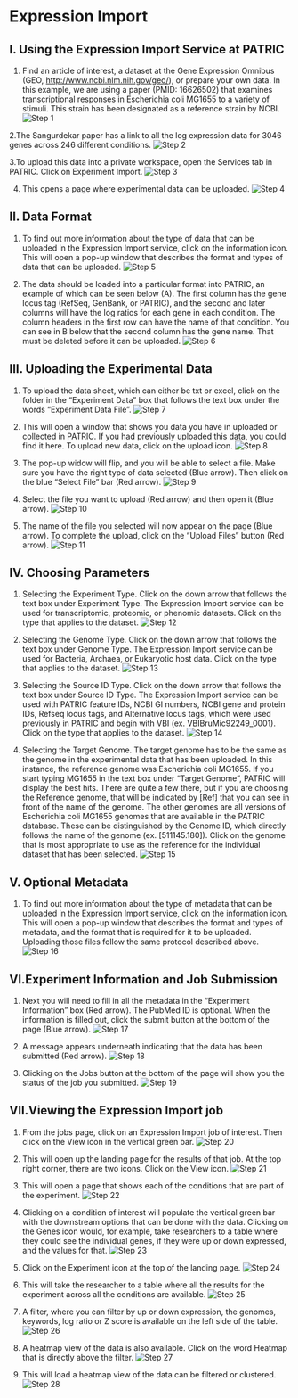 # Expression Import

## I. Using the Expression Import Service at PATRIC
1. Find an article of interest, a dataset at the Gene Expression Omnibus (GEO, http://www.ncbi.nlm.nih.gov/geo/), or prepare your own data.  In this example, we are using a paper (PMID: 16626502) that examines transcriptional responses in Escherichia coli MG1655 to a variety of stimuli.  This strain has been designated as a reference strain by NCBI.
![Step 1](./images/image1.png)

2.The Sangurdekar paper has a link to all the log expression data for 3046 genes across 246 different conditions.
![Step 2](./images/image2.png)

3.To upload this data into a private workspace, open the Services tab in PATRIC. Click on Experiment Import.
![Step 3](./images/image3.png)

4. This opens a page where experimental data can be uploaded.
![Step 4](./images/image4.png)

## II. Data Format
1. To find out more information about the type of data that can be uploaded in the Expression Import service, click on the information icon.  This will open a pop-up window that describes the format and types of data that can be uploaded.
![Step 5](./images/image5.png)

2. The data should be loaded into a particular format into PATRIC, an example of which can be seen below (A).  The first column has the gene locus tag (RefSeq, GenBank, or PATRIC), and the second and later columns will have the log ratios for each gene in each condition.  The column headers in the first row can have the name of that condition.  You can see in B below that the second column has the gene name.  That must be deleted before it can be uploaded.
![Step 6](./images/image6.png)

## III. Uploading the Experimental Data
1. To upload the data sheet, which can either be txt or excel, click on the folder in the “Experiment Data” box that follows the text box under the words “Experiment Data File”.
![Step 7](./images/image7.png)

2. This will open a window that shows you data you have in uploaded or collected in PATRIC. If you had previously uploaded this data, you could find it here.  To upload new data, click on the upload icon.
![Step 8](./images/image8.png)

3. The pop-up widow will flip, and you will be able to select a file.  Make sure you have the right type of data selected (Blue arrow).  Then click on the blue “Select File” bar (Red arrow).
![Step 9](./images/image9.png)

4. Select the file you want to upload (Red arrow) and then open it (Blue arrow).
![Step 10](./images/image10.png)

5. The name of the file you selected will now appear on the page (Blue arrow).  To complete the upload, click on the “Upload Files” button (Red arrow).
![Step 11](./images/image11.png)

## IV. Choosing Parameters
1. Selecting the Experiment Type.  Click on the down arrow that follows the text box under Experiment Type.  The Expression Import service can be used for transcriptomic, proteomic, or phenomic datasets.  Click on the type that applies to the dataset.
![Step 12](./images/image12.png)

2. Selecting the Genome Type. Click on the down arrow that follows the text box under Genome Type.  The Expression Import service can be used for Bacteria, Archaea, or Eukaryotic host data. Click on the type that applies to the dataset.
![Step 13](./images/image13.png)

3. Selecting the Source ID Type. Click on the down arrow that follows the text box under Source ID Type.  The Expression Import service can be used  with PATRIC feature IDs, NCBI GI numbers, NCBI gene  and protein IDs, Refseq locus tags, and Alternative locus tags, which were used previously in PATRIC and begin with VBI (ex. VBIBruMic92249_0001). Click on the type that applies to the dataset.
![Step 14](./images/image14.png)

4. Selecting the Target Genome.  The target genome has to be the same as the genome in the experimental data that has been uploaded.  In this instance, the reference genome was Escherichia coli MG1655.  If you start typing MG1655 in the text box under “Target Genome”, PATRIC will display the best hits.  There are quite a few there, but if you are choosing the Reference genome, that will be indicated by [Ref] that you can see in front of the name of the genome.  The other genomes are all versions of Escherichia coli MG1655 genomes that are available in the PATRIC database.  These can be distinguished by the Genome ID, which directly follows the name of the genome (ex. [511145.180]). Click on the genome that is most appropriate to use as the reference for the individual dataset that has been selected.
![Step 15](./images/image15.png)

## V. Optional Metadata
1. To find out more information about the type of metadata that can be uploaded in the Expression Import service, click on the information icon.  This will open a pop-up window that describes the format and types of metadata, and the format that is required for it to be uploaded.  Uploading those files follow the same protocol described above.
![Step 16](./images/image16.png)

## VI.Experiment Information and Job Submission
1. Next you will need to fill in all the metadata in the “Experiment Information” box (Red arrow).  The PubMed ID is optional.  When the information is filled out, click the submit button at the bottom of the page (Blue arrow).
![Step 17](./images/image17.png)

2. A message appears underneath indicating that the data has been submitted (Red arrow).
![Step 18](./images/image18.png)

3. Clicking on the Jobs button at the bottom of the page will show you the status of the job you submitted.
![Step 19](./images/image19.png)

## VII.Viewing the Expression Import job
1. From the jobs page, click on an Expression Import job of interest.  Then click on the View icon in the vertical green bar.
![Step 20](./images/image20.png)

2. This will open up the landing page for the results of that job.  At the top right corner, there are two icons.  Click on the View icon.
![Step 21](./images/image21.png)

3. This will open a page that shows each of the conditions that are part of the experiment.
![Step 22](./images/image22.png)

4. Clicking on a condition of interest will populate the vertical green bar with the downstream options that can be done with the data.  Clicking on the Genes icon would, for example, take researchers to a table where they could see the individual genes, if they were up or down expressed, and the values for that.
![Step 23](./images/image23.png)

5. Click on the Experiment icon at the top of the landing page.
![Step 24](./images/image24.png)

6. This will take the researcher to a table where all the results for the experiment across all the conditions are available.
![Step 25](./images/image25.png)

7. A filter, where you can filter by up or down expression, the genomes, keywords, log ratio or Z score is available on the left side of the table.
![Step 26](./images/image26.png)

8. A heatmap view of the data is also available.  Click on the word Heatmap that is directly above the filter.
![Step 27](./images/image27.png)

9. This will load a heatmap view of the data can be filtered or clustered.
![Step 28](./images/image28.png)